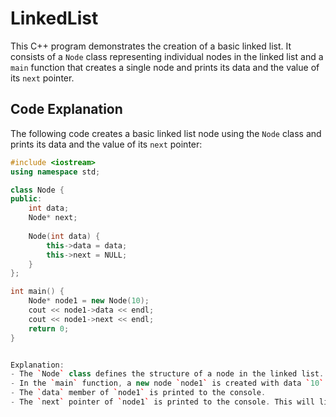 # LinkedList 

This C++ program demonstrates the creation of a basic linked list. It consists of a `Node` class representing individual nodes in the linked list and a `main` function that creates a single node and prints its data and the value of its `next` pointer.

## Code Explanation

The following code creates a basic linked list node using the `Node` class and prints its data and the value of its `next` pointer:

```cpp
#include <iostream>
using namespace std;

class Node {
public:
    int data;
    Node* next;
    
    Node(int data) {
        this->data = data;
        this->next = NULL;
    }
};

int main() {
    Node* node1 = new Node(10);
    cout << node1->data << endl;
    cout << node1->next << endl;
    return 0;
}


Explanation:
- The `Node` class defines the structure of a node in the linked list. It has two public member variables: `data` to store the value of the node, and `next` to point to the next node in the list.
- In the `main` function, a new node `node1` is created with data `10` using the `Node` constructor.
- The `data` member of `node1` is printed to the console.
- The `next` pointer of `node1` is printed to the console. This will likely print a memory address, as it points to another `Node` object or is `NULL` if it's the last node in the list.
